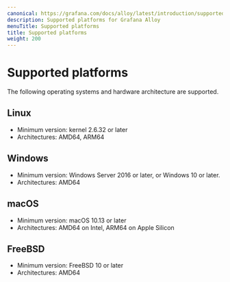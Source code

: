 ```yaml
---
canonical: https://grafana.com/docs/alloy/latest/introduction/supported-platforms/
description: Supported platforms for Grafana Alloy
menuTitle: Supported platforms
title: Supported platforms
weight: 200
---
```


# Supported platforms

The following operating systems and hardware architecture are supported.

## Linux

- Minimum version: kernel 2.6.32 or later
- Architectures: AMD64, ARM64

## Windows

- Minimum version: Windows Server 2016 or later, or Windows 10 or later.
- Architectures: AMD64

## macOS

- Minimum version: macOS 10.13 or later
- Architectures: AMD64 on Intel, ARM64 on Apple Silicon

## FreeBSD

- Minimum version: FreeBSD 10 or later
- Architectures: AMD64
